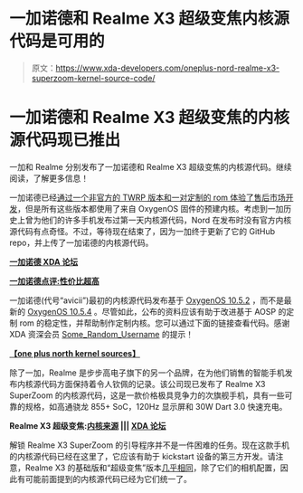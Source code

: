 # 一加诺德和 Realme X3 超级变焦内核源代码是可用的

> 原文：<https://www.xda-developers.com/oneplus-nord-realme-x3-superzoom-kernel-source-code/>

# 一加诺德和 Realme X3 超级变焦的内核源代码现已推出

一加和 Realme 分别发布了一加诺德和 Realme X3 超级变焦的内核源代码。继续阅读，了解更多信息！

一加诺德已经[通过一个非官方的 TWRP 版本和一对定制的 rom 体验了售后市场开发](https://www.xda-developers.com/unofficial-pixel-experience-and-twrp-are-already-available-for-the-new-oneplus-nord/)，但是所有这些版本都使用了来自 OxygenOS 固件的预建内核。考虑到一加历史上曾为他们的许多手机发布过第一天内核源代码，Nord 在发布时没有官方内核源代码有点奇怪。不过，等待现在结束了，因为一加终于更新了它的 GitHub repo，并上传了一加诺德的内核源代码。

**[一加诺德 XDA 论坛](https://forum.xda-developers.com/oneplus-nord)**

**[一加诺德点评:性价比超高](https://www.xda-developers.com/oneplus-nord-review/)**

一加诺德(代号“avicii”)最初的内核源代码发布基于 [OxygenOS 10.5.2](https://www.xda-developers.com/oxygenos-10-5-2-for-the-oneplus-nord-adds-oneplus-buds-support/) ，而不是最新的 [OxygenOS 10.5.4](https://www.xda-developers.com/oneplus-nord-oxygenos-10-5-4-enhances-low-light-selfie-macro-camera-photos/) 。尽管如此，公布的资料应该有助于改进基于 AOSP 的定制 rom 的稳定性，并帮助制作定制内核。您可以通过下面的链接查看代码。感谢 XDA 资深会员 [Some_Random_Username](//forum.xda-developers.com/member.php?u=8234677%E2%80%9D) 的提示！

**[【one plus north kernel sources】](https://github.com/OnePlusOSS/android_kernel_oneplus_sm7250)**

除了一加，Realme 是步步高电子旗下的另一个品牌，在为他们销售的智能手机发布内核源代码方面保持着令人钦佩的记录。该公司现已发布了 Realme X3 SuperZoom 的内核源代码，这是一款价格极具竞争力的次旗舰手机，具有一些可靠的规格，如高通骁龙 855+ SoC，120Hz 显示屏和 30W Dart 3.0 快速充电。

**Realme X3 超级变焦:[内核来源](https://github.com/realme-kernel-opensource/realmeX3SuperZoom_AndroidQ-kernel-source) ||| [XDA 论坛](https://forum.xda-developers.com/x3-superzoom)**

解锁 Realme X3 SuperZoom 的引导程序并不是一件困难的任务。现在这款手机的内核源代码已经在这里了，它应该有助于 kickstart 设备的第三方开发。请注意，Realme X3 的基础版和“超级变焦”版本[几乎相同](https://www.xda-developers.com/realme-x3-superzoom-flagship-killer-buds-q-in-ear-tws-india-snapdragon-855-120hz/)，除了它们的相机配置，因此有可能前面提到的内核源代码已经为它们统一了。